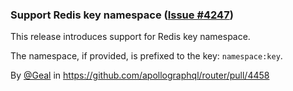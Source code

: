 ### Support Redis key namespace ([Issue #4247](https://github.com/apollographql/router/issues/4247))

This release introduces support for Redis key namespace. 

The namespace, if provided, is prefixed to the key: `namespace:key`.

By [@Geal](https://github.com/Geal) in https://github.com/apollographql/router/pull/4458
